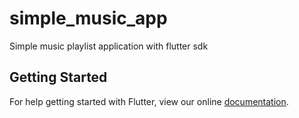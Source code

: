 # simple_music_app

Simple music playlist application with flutter sdk 

## Getting Started

For help getting started with Flutter, view our online
[documentation](https://flutter.io/).

